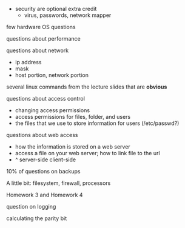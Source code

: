 - security are optional extra credit
	- virus, passwords, network mapper

few hardware OS questions

questions about performance

questions about network
- ip address
- mask
- host portion, network portion

several linux commands from the lecture slides that are **obvious**

questions about access control
- changing access permissions
- access permissions for files, folder, and users
- the files that we use to store information for users (/etc/passwd?)

questions about web access
- how the information is stored on a web server
- access a file on your web server; how to link file to the url
- ^ server-side client-side

10% of questions on backups


A little bit: filesystem, firewall, processors


Homework 3 and Homework 4

question on logging

calculating the parity bit